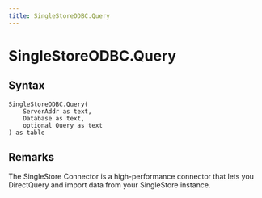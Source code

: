 ```yaml
---
title: SingleStoreODBC.Query
---
```


# SingleStoreODBC.Query



## Syntax

```powerquery
SingleStoreODBC.Query(
    ServerAddr as text,
    Database as text,
    optional Query as text
) as table
```


## Remarks

The SingleStore Connector is a high-performance connector that lets you DirectQuery and import data from your SingleStore instance.


